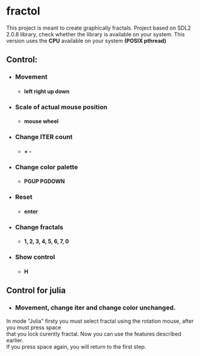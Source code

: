 # fractol
This project is meant to create graphically fractals.
Project based on SDL2 2.0.8 library, check whether the library is available on your system.
This version uses the **CPU** available on your system **(POSIX pthread)** 

## Control:
- ### Movement
   + #### left right up down
- ### Scale of actual mouse position
   + #### mouse wheel
- ### Change ITER count
   + #### + -
- ### Change color palette
   + #### PGUP PGDOWN
- ### Reset
   + #### enter
- ### Change fractals
   + #### 1, 2, 3, 4, 5, 6, 7, 0
- ### Show control
   + #### H

## Control for julia
  - ### Movement, change iter and change color unchanged.
  In mode "Julia" firsty you must select fractal using the rotation mouse, after you must press space\
  that you lock curently fractal. Now you can use the features described earlier.\
  If you press space again, you will return to the first step.
